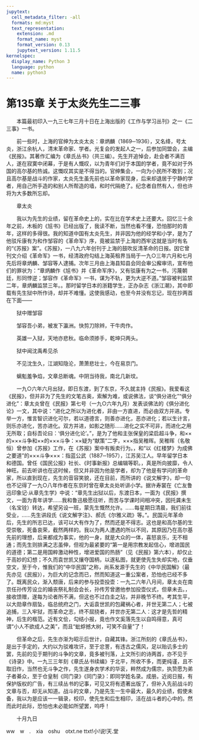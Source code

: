 ```yaml
---
jupytext:
  cell_metadata_filter: -all
  formats: md:myst
  text_representation:
    extension: .md
    format_name: myst
    format_version: 0.13
    jupytext_version: 1.11.5
kernelspec:
  display_name: Python 3
  language: python
  name: python3
---
```

# 第135章  关于太炎先生二三事 

　　本篇最初印入一九三七年三月十日在上海出版的《工作与学习丛刊》之一《二三事》一书。 

　　前一些时，上海的官绅为太炎太炎：章炳麟（1869─1936），又名绛，号太炎，浙江余杭人，清末革命家、学者。光复会的发起人之一，后参加同盟会，主编《民报》。其著作汇编为《章氏丛书》（共三编）。先生开追悼会，赴会者不满百人，遂在寂寞中闭幕，于是有人慨叹，以为青年们对于本国的学者，竟不如对于外国的高尔基的热诚。这慨叹其实是不得当的。官绅集会，一向为小民所不敢到；况且高尔基是战斗的作家，太炎先生虽先前也以革命家现身，后来却退居于宁静的学者，用自己所手造的和别人所帮造的墙，和时代隔绝了。纪念者自然有人，但也许将为大多数所忘却。 

　　章太炎 

　　我以为先生的业绩，留在革命史上的，实在比在学术史上还要大。回忆三十余年之前，木板的《訄书》已经出版了，我读不断，当然也看不懂，恐怕那时的青年，这样的多得很。我的知道中国有太炎先生，并非因为他的经学和小学，是为了他驳斥康有为和作邹容的《革命军》序，竟被监禁于上海的西牢这就是当时有名的“《苏报》案”。《苏报》，一八九六年创刊于上海的鼓吹反清革命的日报。因它曾刊文介绍《革命军》一书，经清政府勾结上海英租界当局于一九○三年六月和七月先后将章炳麟、邹容等人逮捕。次年三月由上海县知县会同会审公廨审讯，宣布他们的罪状为：“章炳麟作《訄书》并《革命军序》，又有驳康有为之一书，污蔑朝廷，形同悖逆；邹容作《革命军》一书，谋为不轨，更为大逆不道。”邹容被判监禁二年，章炳麟监禁三年。。那时留学日本的浙籍学生，正办杂志《浙江潮》，其中即载有先生狱中所作诗，却并不难懂。这使我感动，也至今并没有忘记，现在抄两首在下面—— 

　　狱中赠邹容 

　　邹容吾小弟，被发下瀛洲。快剪刀除辫，干牛肉作。 

　　英雄一入狱，天地亦悲秋。临命须掺手，乾坤只两头。 

　　狱中闻沈禹希见杀 

　　不见沈生久，江湖知隐沦，萧萧悲壮士，今在易京门。 

　　螭鬽羞争焰，文章总断魂。中阴当待我，南北几新坟。 

　　一九○六年六月出狱，即日东渡，到了东京，不久就主持《民报》。我爱看这《民报》，但并非为了先生的文笔古奥，索解为难，或说佛法，谈“俱分进化”“俱分进化”：章太炎曾在《民报》第七号（一九○六年九月）发表谈佛法的《俱分进化论》一文，其中说：“进化之所以为进化者，非由一方直进，而必由双方并进。专举一方，惟言智识进化可尔，若以道德言，则善亦进化，恶亦进化；若以生计言，则乐亦进化，苦亦进化。双方并进，如影之随形……进化之实不可非，而进化之用无所取；自标吾论曰：‘俱分进化论’。”，是为了他和主张保皇的梁启超斗争，和××的×××斗争和××的×××斗争：××疑为“献策”二字，×××指吴稚晖。吴稚晖（名敬恒）曾参加《苏报》工作，在《苏报》案中有叛卖行为。，和“以《红楼梦》为成佛之要道”的×××斗争×××：指蓝公武（1887─1957），江苏吴江人。早年留学日本和德国。曾任《国民公报》社长、《时事新报》总编辑等职。，真是所向披靡，令人神旺。前去听讲也在这时候，但又并非因为他是学者，却为了他是有学问的革命家，所以直到现在，先生的音容笑貌，还在目前，而所讲的《说文解字》，却一句也不记得了一九○八年作者在东京时曾在章太炎处听讲小学。据许寿裳在《亡友鲁迅印象记·从章先生学》中说：“章先生出狱以后，东渡日本，一面为《民报》撰文，一面为青年讲学……我和鲁迅极愿往听，而苦与学课时间相冲突，因托龚未生（名宝铨）转达，希望另设一班，蒙先生慨然允许。……每星期日清晨，我们前往受业，……先生讲段氏《说文解字注》、郝氏《尔雅义疏》等。”。民国元年革命后，先生的所志已达，该可以大有作为了，然而还是不得志。这也是和高尔基的生受崇敬，死备哀荣，截然两样的。我以为两人遭遇的所以不同，其原因乃在高尔基先前的理想，后来都成为事实，他的一身，就是大众的一体，喜怒哀乐，无不相通；而先生则排满之志虽伸，但视为最紧要的“第一是用宗教发起信心，增进国民的道德；第二是用国粹激动种性，增进爱国的热肠”（见《民报》第六本），却仅止于高妙的幻想；不久而袁世凯又攘夺国柄，以遂私图，就更使先生失却实地，仅垂空文，至于今，惟我们的“中华民国”之称，尚系发源于先生的《中华民国解》（最先亦见《民报》），为巨大的记念而已，然而知道这一重公案者，恐怕也已经不多了。既离民众，渐入颓唐，后来的参与投壶投壶：一九二六年八月间，章太炎在南京任孙传芳设立的婚丧祭礼制会会长，孙传芳曾邀他参加投壶仪式，但章未去。，接收馈赠，遂每为论者所不满，但这也不过白圭之玷，并非晚节不终。考其生平，以大勋章作扇坠，临总统府之门，大诟袁世凯的包藏祸心者，并世无第二人；七被追捕，三入牢狱，而革命之志，终不屈挠者，并世亦无第二人：这才是先哲的精神，后生的楷范。近有文侩，勾结小报，竟也作文奚落先生以自鸣得意，真可谓“小人不欲成人之美”，而且“蚍蜉撼大树，可笑不自量”了！ 

　　但革命之后，先生亦渐为昭示后世计，自藏其锋。浙江所刻的《章氏丛书》，是出于手定的，大约以为驳难攻讦，至于忿詈，有违古之儒风，足以贻讥多士的罢，先前的见于期刊的斗争的文章，竟多被刊落，上文所引的诗两首，亦不见于《诗录》中。一九三三年刻《章氏丛书续编》于北平，所收不多，而更纯谨，且不取旧作，当然也无斗争之作，先生遂身衣学术的华衮，粹然成为儒宗，执贽愿为弟子者綦众，至于仓皇制《同门录》《同门录》：即同学姓名录。成册。近阅日报，有保护版权的广告，有三续丛书的记事，可见又将有遗著出版了，但补入先前战斗的文章与否，却无从知道。战斗的文章，乃是先生一生中最大，最久的业绩，假使未备，我以为是应该一一辑录，校印，使先生和后生相印，活在战斗者的心中的。然而此时此际，恐怕也未必能如所望罢，呜呼！ 

　　十月九日 

ww　w　.　xia　oshu　otxt.ne ttxt!小!说!天.堂 

